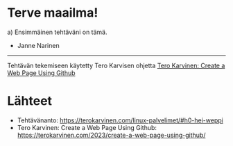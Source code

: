 # Terve maailma!

a) Ensimmäinen tehtäväni on tämä.

- Janne Narinen

---

Tehtävän tekemiseen käytetty Tero Karvisen ohjetta [Tero Karvinen: Create a Web Page Using Github](https://terokarvinen.com/2023/create-a-web-page-using-github/)

# Lähteet

- Tehtävänanto: https://terokarvinen.com/linux-palvelimet/#h0-hei-weppi
- Tero Karvinen: Create a Web Page Using Github: https://terokarvinen.com/2023/create-a-web-page-using-github/
